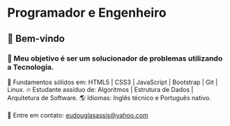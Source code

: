# Programador e Engenheiro

## :wave: Bem-vindo
### :dart: Meu objetivo é ser um solucionador de problemas utilizando a Tecnologia.

🚀 Fundamentos sólidos em: HTML5 | CSS3 | JavaScript | Bootstrap | Git | Linux.
🔥 Estudante assíduo de: Algoritmos | Estrutura de Dados | Arquitetura de Software.
🌎 Idiomas: Inglês técnico e Português nativo.
<br>
<br>
:incoming_envelope: Entre em contato:  eudouglasassis@yahoo.com
